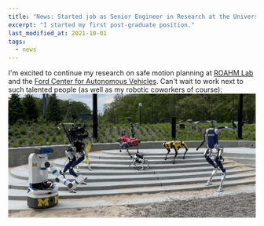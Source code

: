 ```yaml
---
title: "News: Started job as Senior Engineer in Research at the University of Michigan"
excerpt: "I started my first post-graduate position."
last_modified_at: 2021-10-01
tags: 
  - news
---
```

I'm excited to continue my research on safe motion planning at [ROAHM Lab](https://roahmlab.com) and the [Ford Center for Autonomous Vehicles](https://fcav.engin.umich.edu).
Can't wait to work next to such talented people (as well as my robotic coworkers of course):
![robots](/assets/images/robots_on_steps.png)